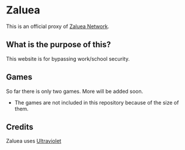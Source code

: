 # Zaluea
This is an official proxy of [Zaluea Network](https://discord.gg/8SDaUugBqu).

## What is the purpose of this?
This website is for bypassing work/school security.

## Games
So far there is only two games. More will be added soon.
- The games are not included in this repository because of the size of them.

## Credits
Zaluea uses [Ultraviolet](https://github.com/titaniumnetwork-dev/Ultraviolet)
